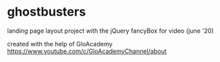 # ghostbusters
landing page layout project with the jQuery fancyBox for video (june '20)

created with the help of GloAcademy
https://www.youtube.com/c/GloAcademyChannel/about
